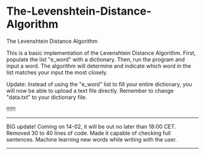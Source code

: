 # The-Levenshtein-Distance-Algorithm
The Levenshtein Distance Algorithm



This is a basic implementation of the Levenshtein Distance Algorithm. 
First, populate the list "e_word" with a dictionary. 
Then, run the program and input a word. The algorithm will determine and indicate which word in the list matches your input the most closely.

Update:
Instead of using the "e_word" list to fill your entire dictionary, you will now be able to upload a text file directly.
Remember to change "data.txt" to your dictionary file.

!!!!!!
_______________
BIG update!
Coming on 14-02, it will be out no later than 18:00 CET.
Removed 30 to 40 lines of code.
Made it capable of checking full sentences.
Machine learning new words while writing with the user.
____________
